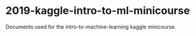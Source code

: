 # 2019-kaggle-intro-to-ml-minicourse
Documents used for the intro-to-machine-learning kaggle minicourse.
